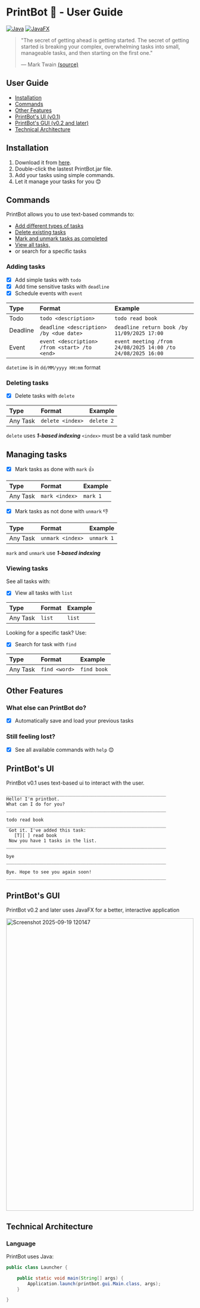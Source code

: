 # **PrintBot** 🤖 - User Guide

[![Java](https://img.shields.io/badge/Java-11+-orange.svg)](https://www.oracle.com/java/)
[![JavaFX](https://img.shields.io/badge/JavaFX-11+-blue.svg)](https://openjfx.io/)

> "The secret of getting ahead is getting started. The secret of getting started is breaking your complex, overwhelming tasks into small, manageable tasks, and then starting on the first one."
>
> — Mark Twain [(source)](https://www.goodreads.com/quotes/219455-the-secret-of-getting-ahead-is-getting-started-the-secret)

## User Guide

- [Installation](#-Installation)
- [Commands](#-Commands)
- [Other Features](#-Other-Features)
- [PrintBot's UI (v0.1)](#-PrintBot's-UI)
- [PrintBot's GUI (v0.2 and later)](#-PrintBot's-GUI)
- [Technical Architecture](#-Technical-Architecture)

## Installation

1.  Download it from [here](https://github.com/Print2PDF/ip/releases).
2.  Double-click the lastest PrintBot.jar file.
3.  Add your tasks using simple commands.
4.  Let it manage your tasks for you 😊

## Commands

PrintBot allows you to use text-based commands to:
- [Add different types of tasks](#-Adding-tasks)
- [Delete existing tasks](#-Deleting-tasks)
- [Mark and unmark tasks as completed](#-Managing-tasks)
- [View all tasks,](#-Viewing-tasks)
- or search for a specific tasks

### Adding tasks

* [x] Add simple tasks with `todo`
* [x] Add time sensitive tasks with `deadline`
* [x] Schedule events with `event`

| Type | Format | Example |
|:---|:---|:---|
| Todo | `todo <description>` | `todo read book` |
| Deadline | `deadline <description> /by <due date> ` | `deadline return book /by 11/09/2025 17:00` |
| Event | `event <description> /from <start> /to <end>` | `event meeting /from 24/08/2025 14:00 /to 24/08/2025 16:00` |

`datetime` is in `dd/MM/yyyy HH:mm` format

### Deleting tasks

* [x] Delete tasks with `delete`

| Type | Format | Example |
|:---|:---|:---|
| Any Task | `delete <index>` | `delete 2` |

`delete` uses ***1-based indexing***
`<index>` must be a valid task number

## Managing tasks

* [x] Mark tasks as done with `mark` 👍

| Type | Format | Example |
|:---|:---|:---|
| Any Task | `mark <index>` | `mark 1` |

* [x] Mark tasks as not done with `unmark` 👎

| Type | Format | Example |
|:---|:---|:---|
| Any Task | `unmark <index>` | `unmark 1` |

`mark` and `unmark` use ***1-based indexing***

### Viewing tasks

See all tasks with:

* [x] View all tasks with `list`

| Type | Format | Example |
|:---|:---|:---|
| Any Task | `list` | `list` |

Looking for a specific task? Use:

* [x] Search for task with `find`

| Type | Format | Example |
|:---|:---|:---|
| Any Task | `find <word>` | `find book` |

## Other Features

### What else can PrintBot do?

* [x] Automatically save and load your previous tasks

### Still feeling lost?

* [x] See all available commands with `help` 😊

## PrintBot's UI

PrintBot v0.1 uses text-based ui to interact with the user.

```
____________________________________________________________
Hello! I'm printbot.
What can I do for you?
____________________________________________________________

todo read book
____________________________________________________________
 Got it. I've added this task:
   [T][ ] read book
 Now you have 1 tasks in the list.
____________________________________________________________

bye
____________________________________________________________

Bye. Hope to see you again soon!
____________________________________________________________

```

## PrintBot's GUI

PrintBot v0.2 and later uses JavaFX for a better, interactive application

<img width="503" height="785" alt="Screenshot 2025-09-19 120147" src="https://github.com/user-attachments/assets/cea65673-94da-4123-b805-eae7824d8775" />

## Technical Architecture

### Language
PrintBot uses Java:
```Java
public class Launcher {

    public static void main(String[] args) {
        Application.launch(printbot.gui.Main.class, args);
    }

}
```

